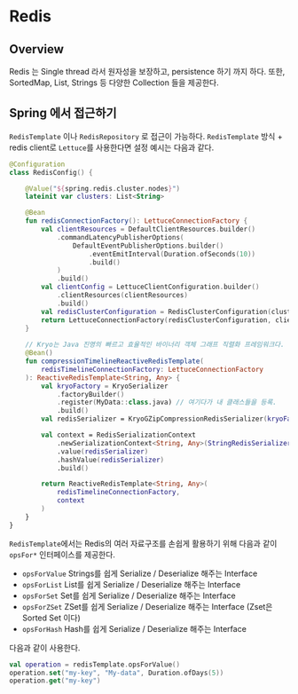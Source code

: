 # Redis

## Overview

Redis 는 Single thread 라서 원자성을 보장하고, persistence 하기 까지 하다.
또한, SortedMap, List, Strings 등 다양한 Collection 들을 제공한다.

## Spring 에서 접근하기

`RedisTemplate` 이나 `RedisRepository` 로 접근이 가능하다. `RedisTemplate` 방식 + redis client로 `Lettuce`를 사용한다면 설정 예시는 다음과 같다.

```kotlin
@Configuration
class RedisConfig() {

    @Value("${spring.redis.cluster.nodes}")
    lateinit var clusters: List<String>

    @Bean
    fun redisConnectionFactory(): LettuceConnectionFactory {
        val clientResources = DefaultClientResources.builder()
            .commandLatencyPublisherOptions(
                DefaultEventPublisherOptions.builder()
                    .eventEmitInterval(Duration.ofSeconds(10))
                    .build()
            )
            .build()
        val clientConfig = LettuceClientConfiguration.builder()
            .clientResources(clientResources)
            .build()
        val redisClusterConfiguration = RedisClusterConfiguration(clusters)
        return LettuceConnectionFactory(redisClusterConfiguration, clientConfig)
    }
    
    // Kryo는 Java 진영의 빠르고 효율적인 바이너리 객체 그래프 직렬화 프레임워크다.
    @Bean()
    fun compressionTimelineReactiveRedisTemplate(
        redisTimelineConnectionFactory: LettuceConnectionFactory
    ): ReactiveRedisTemplate<String, Any> {
        val kryoFactory = KryoSerializer
            .factoryBuilder()
            .register(MyData::class.java) // 여기다가 내 클래스들을 등록.
            .build()
        val redisSerializer = KryoGZipCompressionRedisSerializer(kryoFactory)

        val context = RedisSerializationContext
            .newSerializationContext<String, Any>(StringRedisSerializer())
            .value(redisSerializer)
            .hashValue(redisSerializer)
            .build()

        return ReactiveRedisTemplate<String, Any>(
            redisTimelineConnectionFactory,
            context
        )
    }
}
```

`RedisTemplate`에서는 Redis의 여러 자료구조를 손쉽게 활용하기 위해 다음과 같이 `opsFor*` 인터페이스를 제공한다.

* `opsForValue`	Strings를 쉽게 Serialize / Deserialize 해주는 Interface
* `opsForList`	List를 쉽게 Serialize / Deserialize 해주는 Interface
* `opsForSet`	Set를 쉽게 Serialize / Deserialize 해주는 Interface
* `opsForZSet`	ZSet를 쉽게 Serialize / Deserialize 해주는 Interface (Zset은 Sorted Set 이다)
* `opsForHash`	Hash를 쉽게 Serialize / Deserialize 해주는 Interface

다음과 같이 사용한다.

```kotlin
val operation = redisTemplate.opsForValue()
operation.set("my-key", "My-data", Duration.ofDays(5))
operation.get("my-key")
```
